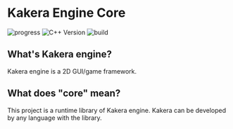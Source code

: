 # Kakera Engine Core

![progress](http://progressed.io/bar/40?title=progress)
![C++ Version](https://img.shields.io/badge/C%2B%2B%20Version-C%2B%2B14-brightgreen.svg)
![build](https://img.shields.io/buildkite/3826789cf8890b426057e6fe1c4e683bdf04fa24d498885489/master.svg)
## What's Kakera engine?
Kakera engine is a 2D GUI/game framework.

## What does "core" mean?
This project is a runtime library of Kakera engine. Kakera can be developed by any language with the library.
